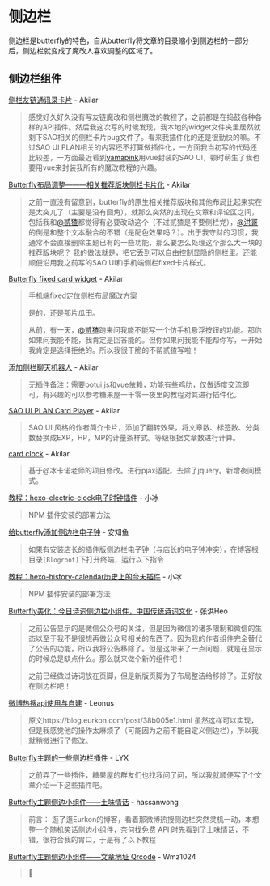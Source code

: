 # 侧边栏

侧边栏是butterfly的特色，自从butterfly将文章的目录缩小到侧边栏的一部分后，侧边栏就变成了魔改人喜欢调整的区域了。

## 侧边栏组件

[侧栏友链通讯录卡片](https://akilar.top/posts/e7d99b48/) - Akilar

> 感觉好久好久没有写友链魔改和侧栏魔改的教程了，之前都是在捣鼓各种各样的API插件。然后我这次写的时候发现，我本地的widget文件夹里居然就剩下SAO相关的侧栏卡片pug文件了。看来我插件化的还是很勤快的嘛。不过SAO UI PLAN相关的内容还不打算做插件化，一方面我当初写的代码还比较差，一方面最近看到[yamapink](https://yamapink.com/)用vue封装的SAO UI，顿时萌生了我也要用vue来封装我所有的魔改教程的兴趣。

[Butterfly布局调整———相关推荐版块侧栏卡片化](https://akilar.top/posts/194e1534/) - Akilar

> 之前一直没有留意到，butterfly的原生相关推荐版块和其他布局比起来实在是太突兀了（主要是没有圆角），就那么突然的出现在文章和评论区之间，包括我和[@贰猹](https://noionion.top/)都觉得有必要改动这个（不过贰猹是不要侧栏党），[@洪哥](https://blog.zhheo.com/)的倒是和整个文本融合的不错（是配色效果吗？）。出于我守财的习惯，我通常不会直接删除主题已有的一些功能，那么要怎么处理这个那么大一块的推荐版块呢？
> 我的做法就是，把它丢到可以自由控制显隐的侧栏里。还能顺便沿用我之前写的SAO UI和手机端侧栏fixed卡片样式。

[Butterfly fixed card widget](https://akilar.top/posts/451ac5f8/) - Akilar

> 手机端fixed定位侧栏布局魔改方案
>
> 是的，还是那片瓜田。
>
> 从前，有一天，[@贰猹](https://noionion.top/)跑来问我能不能写一个仿手机悬浮按钮的功能。那你如果问我能不能，我肯定是回答能的。但你如果问我能不能帮你写，一开始我肯定是选择拒绝的。所以我很干脆的不帮贰猹写啦！

[添加侧栏聊天机器人](https://akilar.top/posts/9dc1acf8/) - Akilar

> 无插件备注：需要botui.js和vue依赖，功能有些鸡肋，仅做适度交流即可，有兴趣的可以参考糖果屋一千零一夜里的教程对其进行插件化。

[SAO UI PLAN Card Player](https://akilar.top/posts/8e1264d1/) - Akilar

> SAO UI 风格的作者简介卡片，添加了翻转效果，将文章数、标签数、分类数替换成EXP，HP，MP的计量条样式。等级根据文章数进行计算。

[card clock](https://akilar.top/posts/4e39cf4a/) - Akilar

> 基于@冰卡诺老师的项目修改。进行pjax适配。去除了jquery。新增夜间模式。

[教程：hexo-electric-clock电子时钟插件](https://zfe.space/post/hexo-electric-clock.html) - 小冰

> NPM 插件安装的部署方法

[给butterfly添加侧边栏电子钟](https://anzhiy.cn/posts/fc18.html) - 安知鱼

> 如果有安装店长的插件版侧边栏电子钟（与店长的电子钟冲突），在博客根目录`[Blogroot]`下打开终端，运行以下指令

[教程：hexo-history-calendar历史上的今天插件](https://zfe.space/post/hexo-history-calendar.html) - 小冰

> NPM 插件安装的部署方法

[Butterfly美化：今日诗词侧边栏小组件，中国传统诗词文化](https://blog.zhheo.com/p/2ed9d8dd.html) - 张洪Heo

> 之前公告显示的是微信公众号的关注，但是因为微信的诸多限制和微信的生态以至于我不是很想再做公众号相关的东西了。因为我的作者组件完全替代了公告的功能，所以我将公告移除了。但是这带来了一点问题，就是在显示的时候总是缺点什么。那么就来做个新的组件吧！
>
> 之前已经做过诗词放在页脚，但是新版页脚为了布局整洁给移除了。正好放在侧边栏吧！

[微博热搜api使用与自建](https://blog.leonus.cn/2022/weibo.html) - Leonus

> 原文https://blog.eurkon.com/post/38b005e1.html
> 虽然这样可以实现，但是我感觉他的操作太麻烦了（可能因为之前不能自定义侧边栏），所以我就稍微进行了修改。

[Butterfly主题的一些侧边栏插件](https://yisous.xyz/posts/4ae2ec41/) - LYX

> 之前弄了一些插件，糖果屋的群友们也找我问了问，所以我就顺便写了个文章介绍一下这些插件吧。

[Butterfly主题侧边小组件——土味情话](https://hassanwong.top/posts/ca8261d0/) - hassanwong

> 前言：
> 逛了逛Eurkon的博客，看着那微博热搜侧边栏突然灵机一动，本想整一个随机笑话侧边小组件，奈何找免费 API 时先看到了土味情话，不错，很符合我的胃口，于是有了以下教程

[Butterfly主题侧边小组件——文章地址 Qrcode](https://blog.w03.cc/p/2022/ad188120.html) - Wmz1024

> 🥴 
